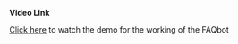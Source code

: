 **Video Link**

[Click here](https://drive.google.com/file/d/1mDy5U7eKksSPWpaMPKXnRvpiGeMoJLmO/view?usp=sharing) to watch the demo for the working of the FAQbot
